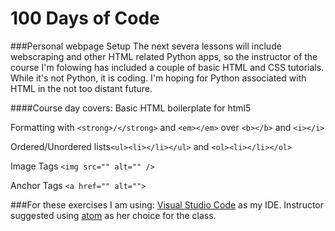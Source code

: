 # 100 Days of Code

###Personal webpage Setup
The next severa lessons will include webscraping and other 
HTML related Python apps, so the instructor of the course I'm
folowing has included a couple of basic HTML and CSS tutorials.
While it's not Python, it is coding. I'm hoping for Python 
associated with HTML in the not too distant future.

####Course day covers: 
Basic HTML boilerplate for html5

Formatting with `<strong>/</strong>` and `<em></em>` over `<b></b>` and `<i></i>`

Ordered/Unordered lists`<ul><li></li></ul>` and `<ol><li></li></ol>`

Image Tags
`<img src="" alt="" />` 

Anchor Tags
`<a href="" alt="">`

###For these exercises I am using:
 [Visual Studio Code](https://code.visualstudio.com/) as my IDE. 
 Instructor suggested using [atom](atom.io) as her choice for the class.
 